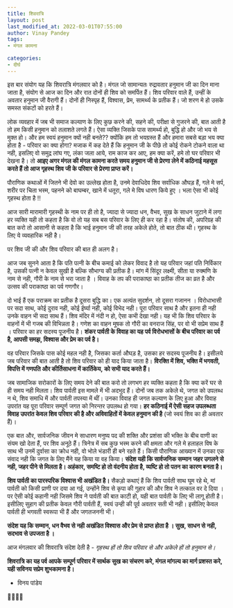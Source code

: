 ```yaml
---
title: शिवरात्रि
layout: post
last_modified_at: 2022-03-01T07:55:00
author: Vinay Pandey
tags:
- मंगल कामना

categories:
- दीर्घ
---
```

इस बार संयोग यह कि शिवरात्रि मंगलवार को है। मंगल जो सामान्यतः रुद्रावतार हनुमान जी का दिन माना जाता है, संयोग से आज का दिन और रात दोनों ही शिव को समर्पित हैं। शिव परिवार वाले हैं, उन्हीं के अवतार हनुमान जी वैरागी हैं। दोनों ही निस्पृह हैं, विश्वास, प्रेम, सामर्थ्य के प्रतीक हैं। जो शरण मे हो उसके समस्त संकटों को हरते हैं। 

लोक व्यवहार में जब भी समाज कल्याण के लिए कुछ करने की, सहने की, परीक्षा से गुजरने की, बात आती है तो हम किसी हनुमान को तलाशते लगते हैं। ऐसा व्यक्ति जिसके पास सामर्थ्य हो, बुद्धि हो और जो भय से मुक्त हो। और हम स्वयं हनुमान क्यों नही बनते?? क्योंकि हम तो भयग्रस्त हैं और हमारा सबसे बड़ा भय क्या होता है - परिवार का क्या होगा?  मजाक में कह देते हैं कि हनुमान जी के पीछे तो कोई रोकने टोकने वाला था नही, इसलिए वो समुद्र लांघ गए, लंका जला आये, राम काज कर आए, हम क्या करें, हमे तो घर परिवार भी देखना है।  तो **आइए अगर मंगल की मंगल कामना करते समय हनुमान जी से प्रेरणा लेने में कठिनाई महसूस करते हैं तो आज गृहस्थ शिव जी के परिवार से प्रेरणा प्राप्त करें।**

पौराणिक कथाओं में जितने भी देवो का उल्लेख होता है, उनमे देवाधिदेव शिव सर्वाधिक औघड़ हैं, गले मे सर्प, शरीर पर चिता भस्म, पहनने को बाघम्बर, खाने में धतूरा, गले मे विष धारण किये हुए । भला ऐसा भी कोई गृहस्थ होता है !!

आज सारी मारामारी गृहस्थी के नाम पर ही तो है, ज्यादा से ज्यादा धन, वैभव, सुख के साधन जुटाने में लगा हर व्यक्ति यही तो कहता है कि वो तो यह सब बस परिवार के लिए ही कर रहा है। संतोष की, अपरिग्रह की बात करो तो आसानी से कहता है कि भाई हनुमान जी की तरह अकेले होते, तो बात ठीक थी। गृहस्थ के लिए ये व्यवहारिक नही है।

पर शिव जी की और शिव परिवार की बात ही अलग है। 

आज जब सुनने आता है कि पति पत्नी के बीच कमाई को लेकर विवाद है तो यह परिवार जहां पति निर्विकार है, उसकी पत्नी न केवल सुखी है बल्कि सौभाग्य की प्रतीक है। मांग में सिंदूर लक्ष्मी, सीता या रुक्मणि के नाम से नही, गौरी के नाम से भरा जाता है । विवाह के तप की पराकाष्ठा का प्रतीक तीज का व्रत है और उत्सव की पराकाष्ठा का पर्व गणगौर। 

दो भाई हैं एक पराक्रम का प्रतीक है दूसरा बुद्धि का। एक अत्यंत सुदर्शन, तो दूसरा गजानन । विरोधाभासी पर सदा साथ, कोई दुराव नही, कोई ईर्ष्या नही, कोई विभेद नही। पूरा परिवार साथ है और इतना ही नही उनके वाहन भी सदा साथ हैं। शिव मंदिर में नंदी न हो, ऐसा कभी देखा नही। यह भी कि शिव परिवार के वाहनों में भी गजब की विभिन्नता है। गणेश का वाहन मूषक तो गौरी का वनराज सिंह, पर वो भी सप्रेम साथ हैं । परिवार का हर सदस्य पूजनीय है। **शंकर पार्वती के विवाह का यह पर्व विरोधभासों के बीच परिवार का पर्व है, आपसी समझ, विश्वास और प्रेम का पर्व है।** 

वह परिवार जिसके पास कोई महल नही है, जिसका कर्ता औघड़ है, उसका हर सदस्य पूजनीय है। इसीलये जब परिवार की बात आती है तो शिव परिवार को ही याद किया जाता है। **विरक्ति में शिव, भक्ति में भगवती, विपत्ति में गणपति और कीर्तिसाधना में कार्तिकेय, को सभी याद करते हैं।**

जब सामाजिक सरोकारों के लिए समय देने की बात करो तो लगभग हर व्यक्ति कहता है कि क्या करें घर से ही समय नही मिलता। शिव पार्वती इस मामले में भी अदभुद हैं। दोनों जब तक अकेले थे, जगत को उपलब्ध न थे, शिव समाधि में और पार्वती तपस्या में थीं। उनका विवाह ही जगत कल्याण के लिए हुआ और विवाह उपरांत यह पूरा परिवार सम्पूर्ण जगत को निरन्तर उपलब्ध हो गया।  **हर कठिनाई में ऐसी सहज उपलब्धता विवाह उपरांत केवल शिव परिवार की है और अविवाहितों में केवल हनुमान की है** (जो स्वयं शिव का ही अवतार हैं)। 

एक बात और, सार्वजनिक जीवन मे साधारण मनुष्य पद की शक्ति और प्रशंसा की भक्ति के बीच वाणी का संयम खो देता हैं, पर शिव अनूठे हैं। त्रिनेत्र में सब कुछ भस्म करने की क्षमता और गले मे हलाहल विष के साथ भी उनमें दुर्वासा का क्रोध नही, वो भोले भंडारी ही बने रहते हैं। किसी पौराणिक आख्यान में उनका एक संवाद नही कि जगत के लिए मैंने यह किया या वह किया। **संदेश यही कि सार्वजनिक सम्मान जहर उगलने से नही, जहर पीने से मिलता है। अहंकार, समष्टि हो तो वंदनीय होता है, व्यष्टि हो तो पतन का कारण बनता है।** 

**शिव पार्वती का पारस्परिक विश्वास भी अखंडित है।** सैकड़ो कथाएं हैं कि शिव पार्वती साथ घूम रहे थे, मां पार्वती को किसी प्राणी पर दया आ गई, उन्होंने शिव से कृपा की गुहार की और शिव ने तत्काल वर दे दिया । पर ऐसी कोई कहानी नही जिसमे शिव ने पार्वती की बात काटी हो, यही बात पार्वती के लिए भी लागू होती है। इसीलिए सुहाग की प्रतीक केवल गौरी पार्वती हैं, स्वयं उन्ही की पूर्व अवतार सती भी नही। इसीलिए केवल पार्वती ही भगवती स्वरूपा भी हैं और जगतजननी भी।   

**संदेश यह कि सम्मान, धन वैभव से नही अखंडित विश्वास और प्रेम से प्राप्त होता है । सुख, साधन से नही, सदभाव से उपजता है ।**

आज मंगलवार की शिवरात्रि संदेश देती है -
*गृहस्थ हों तो शिव परिवार से*
*और अकेले हों तो हनुमान से।*

**शिवरात्रि का यह पर्व आपके सम्पूर्ण परिवार में सार्थक सुख का संचरण करे, मंगल मांगल्य का मार्ग प्रशस्त करे, यही सविनय सप्रेम शुभकामना है।**

- विनय पांडेय

🙏🌷🌷🙏


